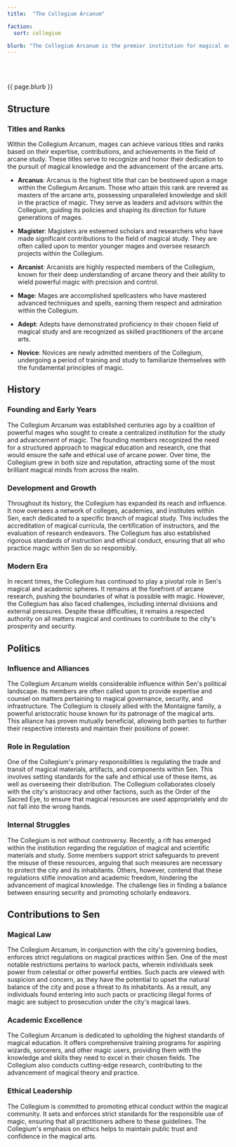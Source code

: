 ```yaml
---
title:  "The Collegium Arcanum"

faction:
  sort: collegium

blurb: "The Collegium Arcanum is the premier institution for magical education and research in Sen. Known colloquially as the Collegium, it stands as a bastion of arcane knowledge and scholarly pursuit. Comprised of mages, scholars, and a diverse array of arcane practitioners, the Collegium is dedicated to advancing the magical arts and sciences. It plays a crucial role in training the next generation of wizards, sorcerers, and other magic users, and holds significant influence over the city's policies regarding magical regulation and practice. "
---
```


<h1 id="overview" style="visibility: hidden; margin: 0px; padding: 0px;">Overview</h1>

{{ page.blurb }}

<!--more-->

## Structure

### Titles and Ranks
Within the Collegium Arcanum, mages can achieve various titles and ranks based on their expertise, contributions, and achievements in the field of arcane study. These titles serve to recognize and honor their dedication to the pursuit of magical knowledge and the advancement of the arcane arts.

- **Arcanus**: Arcanus is the highest title that can be bestowed upon a mage within the Collegium Arcanum. Those who attain this rank are revered as masters of the arcane arts, possessing unparalleled knowledge and skill in the practice of magic. They serve as leaders and advisors within the Collegium, guiding its policies and shaping its direction for future generations of mages.

- **Magister**: Magisters are esteemed scholars and researchers who have made significant contributions to the field of magical study. They are often called upon to mentor younger mages and oversee research projects within the Collegium.

- **Arcanist**: Arcanists are highly respected members of the Collegium, known for their deep understanding of arcane theory and their ability to wield powerful magic with precision and control.

- **Mage**: Mages are accomplished spellcasters who have mastered advanced techniques and spells, earning them respect and admiration within the Collegium.

- **Adept**: Adepts have demonstrated proficiency in their chosen field of magical study and are recognized as skilled practitioners of the arcane arts.

- **Novice**: Novices are newly admitted members of the Collegium, undergoing a period of training and study to familiarize themselves with the fundamental principles of magic.

## History
### Founding and Early Years
The Collegium Arcanum was established centuries ago by a coalition of powerful mages who sought to create a centralized institution for the study and advancement of magic. The founding members recognized the need for a structured approach to magical education and research, one that would ensure the safe and ethical use of arcane power. Over time, the Collegium grew in both size and reputation, attracting some of the most brilliant magical minds from across the realm.

### Development and Growth
Throughout its history, the Collegium has expanded its reach and influence. It now oversees a network of colleges, academies, and institutes within Sen, each dedicated to a specific branch of magical study. This includes the accreditation of magical curricula, the certification of instructors, and the evaluation of research endeavors. The Collegium has also established rigorous standards of instruction and ethical conduct, ensuring that all who practice magic within Sen do so responsibly.

### Modern Era
In recent times, the Collegium has continued to play a pivotal role in Sen's magical and academic spheres. It remains at the forefront of arcane research, pushing the boundaries of what is possible with magic. However, the Collegium has also faced challenges, including internal divisions and external pressures. Despite these difficulties, it remains a respected authority on all matters magical and continues to contribute to the city's prosperity and security.

## Politics
### Influence and Alliances
The Collegium Arcanum wields considerable influence within Sen's political landscape. Its members are often called upon to provide expertise and counsel on matters pertaining to magical governance, security, and infrastructure. The Collegium is closely allied with the Montaigne family, a powerful aristocratic house known for its patronage of the magical arts. This alliance has proven mutually beneficial, allowing both parties to further their respective interests and maintain their positions of power.

### Role in Regulation
One of the Collegium's primary responsibilities is regulating the trade and transit of magical materials, artifacts, and components within Sen. This involves setting standards for the safe and ethical use of these items, as well as overseeing their distribution. The Collegium collaborates closely with the city's aristocracy and other factions, such as the Order of the Sacred Eye, to ensure that magical resources are used appropriately and do not fall into the wrong hands.

### Internal Struggles
The Collegium is not without controversy. Recently, a rift has emerged within the institution regarding the regulation of magical and scientific materials and study. Some members support strict safeguards to prevent the misuse of these resources, arguing that such measures are necessary to protect the city and its inhabitants. Others, however, contend that these regulations stifle innovation and academic freedom, hindering the advancement of magical knowledge. The challenge lies in finding a balance between ensuring security and promoting scholarly endeavors.

## Contributions to Sen
### Magical Law
The Collegium Arcanum, in conjunction with the city's governing bodies, enforces strict regulations on magical practices within Sen. One of the most notable restrictions pertains to warlock pacts, wherein individuals seek power from celestial or other powerful entities. Such pacts are viewed with suspicion and concern, as they have the potential to upset the natural balance of the city and pose a threat to its inhabitants. As a result, any individuals found entering into such pacts or practicing illegal forms of magic are subject to prosecution under the city's magical laws.

### Academic Excellence
The Collegium Arcanum is dedicated to upholding the highest standards of magical education. It offers comprehensive training programs for aspiring wizards, sorcerers, and other magic users, providing them with the knowledge and skills they need to excel in their chosen fields. The Collegium also conducts cutting-edge research, contributing to the advancement of magical theory and practice.

### Ethical Leadership
The Collegium is committed to promoting ethical conduct within the magical community. It sets and enforces strict standards for the responsible use of magic, ensuring that all practitioners adhere to these guidelines. The Collegium's emphasis on ethics helps to maintain public trust and confidence in the magical arts.